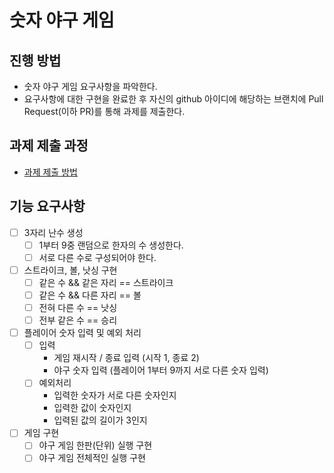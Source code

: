 # 숫자 야구 게임
## 진행 방법
* 숫자 야구 게임 요구사항을 파악한다.
* 요구사항에 대한 구현을 완료한 후 자신의 github 아이디에 해당하는 브랜치에 Pull Request(이하 PR)를 통해 과제를 제출한다.

## 과제 제출 과정
* [과제 제출 방법](https://github.com/next-step/nextstep-docs/tree/master/precourse)

## 기능 요구사항
- [ ] 3자리 난수 생성
    - [ ] 1부터 9중 랜덤으로 한자의 수 생성한다.
    - [ ] 서로 다른 수로 구성되어야 한다.
- [ ] 스트라이크, 볼, 낫싱 구현
    - [ ] 같은 수 && 같은 자리 == 스트라이크
    - [ ] 같은 수 && 다른 자리 == 볼
    - [ ] 전혀 다른 수 == 낫싱
    - [ ] 전부 같은 수 == 승리
- [ ] 플레이어 숫자 입력 및 예외 처리
    - [ ] 입력
        - 게임 재시작 / 종료 입력 (시작 1, 종료 2)
        - 야구 숫자 입력 (플레이어 1부터 9까지 서로 다른 숫자 입력)
    - [ ] 예외처리
        - 입력한 숫자가 서로 다른 숫자인지
        - 입력한 값이 숫자인지
        - 입력된 값의 길이가 3인지
- [ ] 게임 구현
    - [ ] 야구 게임 한판(단위) 실행 구현
    - [ ] 야구 게임 전체적인 실행 구현